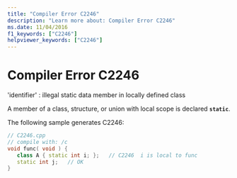 ```yaml
---
title: "Compiler Error C2246"
description: "Learn more about: Compiler Error C2246"
ms.date: 11/04/2016
f1_keywords: ["C2246"]
helpviewer_keywords: ["C2246"]
---
```

# Compiler Error C2246

'identifier' : illegal static data member in locally defined class

A member of a class, structure, or union with local scope is declared **`static`**.

The following sample generates C2246:

```cpp
// C2246.cpp
// compile with: /c
void func( void ) {
   class A { static int i; };   // C2246  i is local to func
   static int j;   // OK
}
```
